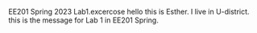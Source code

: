 EE201 Spring 2023 Lab1.excercose
hello this is Esther. I live in U-district. this is the message for Lab 1 in EE201 Spring.

